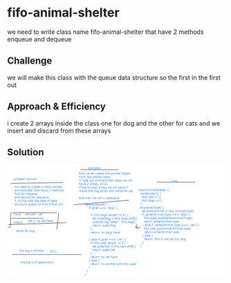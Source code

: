 
# fifo-animal-shelter
we need to write  class name fifo-animal-shelter  that have 2 methods  enqueue and dequeue 
## Challenge
we will make this class with the queue data structure so the first in the first out 
## Approach & Efficiency
i create 2 arrays inside the class one for dog and the other for cats and we insert and discard from these arrays 

## Solution
![](../assets/fifo-animal-shelter.png)
